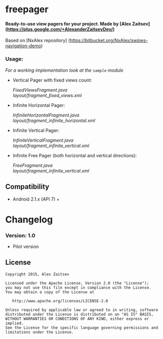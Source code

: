 # freepager

#### Ready-to-use view pagers for your project. Made by [Alex Zaitsev] (https://plus.google.com/+AlexanderZaitsevDev/)

Based on [NxAlex repository] (https://bitbucket.org/NxAlex/swipes-navigation-demo)

### Usage:

*For a working implementation look at the ```sample``` module*

* Vertical Pager with fixed views count:

    *FixedViewsFragment.java*  
    *layout/fragment_fixed_views.xml*

* Infinite Horizontal Pager:

    *InfiniteHorizontalFragment.java*  
    *layout/fragment_infinite_horizontal.xml*

* Infinite Vertical Pager:

    *InfiniteVerticalFragment.java*  
    *layout/fragment_infinite_vertical.xml*

* Infinite Free Pager (both horizontal and vertical directions):

    *FreeFragment.java*  
    *layout/fragment_infinite_vertical.xml*

## Compatibility

  * Android 2.1.x (API 7) +

# Changelog

### Version: 1.0

  * Pilot version

## License

    Copyright 2015, Alex Zaitsev

    Licensed under the Apache License, Version 2.0 (the "License");
    you may not use this file except in compliance with the License.
    You may obtain a copy of the License at

       http://www.apache.org/licenses/LICENSE-2.0

    Unless required by applicable law or agreed to in writing, software
    distributed under the License is distributed on an "AS IS" BASIS,
    WITHOUT WARRANTIES OR CONDITIONS OF ANY KIND, either express or implied.
    See the License for the specific language governing permissions and
    limitations under the License.
